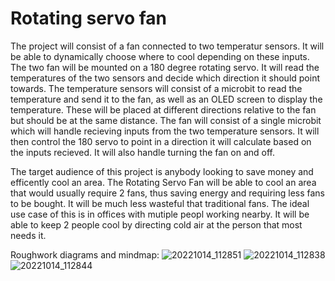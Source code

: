 # Rotating servo fan

The project will consist of a fan connected to two temperatur sensors. It will be able to dynamically choose where to cool depending on these inputs.
The two fan will be mounted on a 180 degree rotating servo. It will read the temperatures of the two sensors and decide which direction it should point towards.
The temperature sensors will consist of a microbit to read the temperature and send it to the fan, as well as an OLED screen to display the temperature.
These will be placed at different directions relative to the fan but should be at the same distance.
The fan will consist of a single microbit which will handle recieving inputs from the two temperature sensors. It will then control the 180 servo to point in a direction it will calculate based on the inputs recieved.
It will also handle turning the fan on and off.

The target audience of this project is anybody looking to save money and efficently cool an area. The Rotating Servo Fan will be able to cool an area that would usually require 2 fans, thus saving energy
and requiring less fans to be bought. It will be much less wasteful that traditional fans. The ideal use case of this is in offices with mutiple peopl working nearby. It will be able to keep 2 people cool by directing cold air at the person that most needs it.

Roughwork diagrams and mindmap:
![20221014_112851](https://user-images.githubusercontent.com/73748751/195827017-2085def9-23bb-4d43-ac39-c77159be29a8.png)
![20221014_112838](https://user-images.githubusercontent.com/73748751/195827032-a814ab12-797f-44d5-b267-4aa1a93a995c.png)
![20221014_112844](https://user-images.githubusercontent.com/73748751/195827040-8a683f8c-28d6-4ccd-a2aa-77d66d7e99e6.png)
